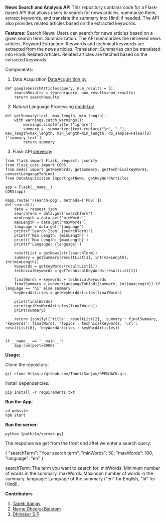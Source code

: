 **News Search and Analysis API**
This repository contains code for a Flask-based API that allows users to search for news articles, summarize them, extract keywords, and translate the summary into Hindi if needed. The API also provides related articles based on the extracted keywords.

__Features:__
Search News: Users can search for news articles based on a given search term.
Summarization: The API summarizes the retrieved news articles.
Keyword Extraction: Keywords and technical keywords are extracted from the news articles.
Translation: Summaries can be translated into Hindi.
Related Articles: Related articles are fetched based on the extracted keywords.

Components:
1. Data Acquisition [DataAcquisition.py](https://github.com/TanetiSanjay/OPENHACK/blob/master/website/src/Server/DataAcquisition.py)
```
def googleSearchArticles(query, num_results = 5):
    searchResults = search(query, num_results=num_results)
    return searchResults
```
2. Natural Language Processing [model.py](https://github.com/TanetiSanjay/OPENHACK/blob/master/website/src/Server/model.py)
```
def getSummary(text, max_length, min_length):
    with warnings.catch_warnings():
        warnings.simplefilter("ignore")
        summary =  summarizer(text.replace("\n", " "), max_length=max_length, min_length=min_length, do_sample=False)[0]['summary_text']
        return summary
```

3. Flask API [server.py](https://github.com/TanetiSanjay/OPENHACK/blob/master/website/src/Server/server.py)
```
from flask import Flask, request, jsonify
from flask_cors import CORS
from model import getKeyWords, getSummary, getTechnicalKeyWords, convertLangaugeToHindi
from DataAcquisition import getNews, getKeyWordArticles

app = Flask(__name__)
CORS(app)  

@app.route('/search-pog', methods=['POST'])
def search():
    data = request.json
    searchTerm = data.get('searchTerm')
    minLength = data.get('minWords')
    maxLength = data.get('maxWords')
    language = data.get('language')
    print(f'Search Item: {searchTerm}')
    print(f'Min Length: {minLength}')
    print(f'Max Length: {maxLength}')
    print(f'Langauge: {language}')

    resultList = getNews(str(searchTerm))
    summary = getSummary(resultList[1], int(maxLength), int(minLength))
    keywords = getKeyWords(resultList[1])
    technicalKeywords = getTechnicalKeyWords(resultList[1])
    
    finalWords = keywords + technicalKeywords
    finalSummary = convertLangaugeToHindi(summary, int(maxLength)) if language == 'hi' else summary
    keyWordArticles = getKeyWordArticles(finalWords) 

    print(finalWords)
    print(getKeyWordArticles(finalWords))
    print(summary)
    
    return jsonify({'title': resultList[2], 'summary': finalSummary, 'keywords': finalWords, 'topics': technicalKeywords, 'url': resultList[0], 'keyWordArticles': keyWordArticles})


if __name__ == '__main__':
    app.run(port=8000)

```


**Usage:**

Clone the repository:
```
git clone https://github.com/TanetiSanjay/OPENHACK.git
```

Install dependencies:
```
pip install -r requirements.txt
```

**Run the App**:
```
cd website
npm start
```

**Run the server**:
```
python {path/to/server.py}
```

The response we get from the front end aftet we enter a search query:

{
    "searchTerm": "Your search term",
    "minWords": 50,
    "maxWords": 100,
    "language": "en"
}

searchTerm: The term you want to search for.
minWords: Minimum number of words in the summary.
maxWords: Maximum number of words in the summary.
language: Language of the summary ("en" for English, "hi" for Hindi).


**Contributors**
1. [Taneti Sanjay](https://github.com/TanetiSanjay)
2. [Narne Dheeraj Balaram](https://github.com/dheerajnarne)
3. [Dhinakar S P](https://github.com/Dhinacodes)

